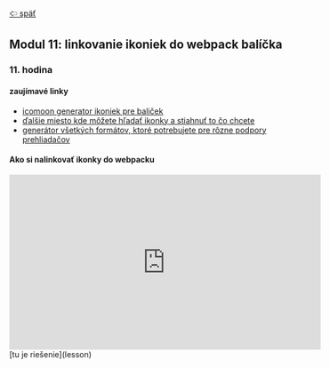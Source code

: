 [&#129188; späť](../README.md)</br>

## Modul 11: linkovanie ikoniek do webpack balíčka

### 11. hodina

#### zaujímavé linky
- [icomoon generator ikoniek pre baliček](https://icomoon.io)</br>
- [ďalšie miesto kde môžete hľadať ikonky a stiahnuť to čo chcete](http://fontello.com)</br>
- [generátor všetkých formátov, ktoré potrebujete pre rôzne podpory prehliadačov](https://transfonter.org)</br>

#### Ako si nalinkovať ikonky do webpacku</br>
<iframe width="560" height="315" src="https://www.youtube-nocookie.com/embed/WxLGFBfKoM0" frameborder="0" gesture="media" allowfullscreen></iframe>
[tu je riešenie](lesson)<br>
